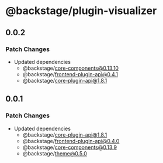 # @backstage/plugin-visualizer

## 0.0.2

### Patch Changes

- Updated dependencies
  - @backstage/core-components@0.13.10
  - @backstage/frontend-plugin-api@0.4.1
  - @backstage/core-plugin-api@1.8.1

## 0.0.1

### Patch Changes

- Updated dependencies
  - @backstage/core-plugin-api@1.8.1
  - @backstage/frontend-plugin-api@0.4.0
  - @backstage/core-components@0.13.9
  - @backstage/theme@0.5.0
